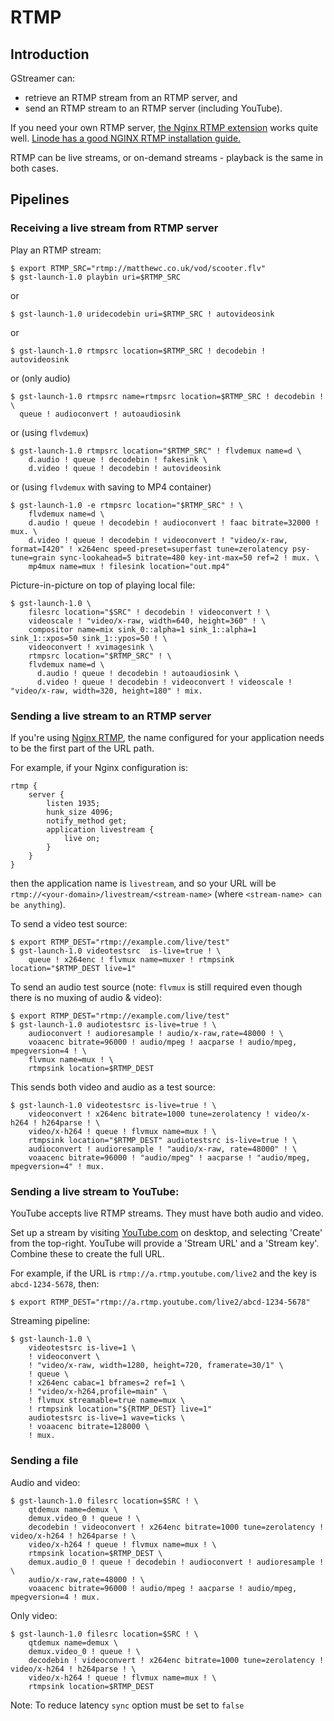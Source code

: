 # RTMP

## Introduction

GStreamer can:
* retrieve an RTMP stream from an RTMP server, and
* send an RTMP stream to an RTMP server (including YouTube).

If you need your own RTMP server, [the Nginx RTMP extension](https://github.com/arut/nginx-rtmp-module) works quite well.
[Linode has a good NGINX RTMP installation guide.](https://www.linode.com/docs/guides/set-up-a-streaming-rtmp-server/)

RTMP can be live streams, or on-demand streams - playback is the same in both cases.

## Pipelines

### Receiving a live stream from RTMP server

Play an RTMP stream:
```shell
$ export RTMP_SRC="rtmp://matthewc.co.uk/vod/scooter.flv"
$ gst-launch-1.0 playbin uri=$RTMP_SRC
```
or
```shell
$ gst-launch-1.0 uridecodebin uri=$RTMP_SRC ! autovideosink
```
or
```shell
$ gst-launch-1.0 rtmpsrc location=$RTMP_SRC ! decodebin ! autovideosink
```
or (only audio)
```shell
$ gst-launch-1.0 rtmpsrc name=rtmpsrc location=$RTMP_SRC ! decodebin ! \
  queue ! audioconvert ! autoaudiosink
```
or (using `flvdemux`)
```shell
$ gst-launch-1.0 rtmpsrc location="$RTMP_SRC" ! flvdemux name=d \
    d.audio ! queue ! decodebin ! fakesink \
    d.video ! queue ! decodebin ! autovideosink
```
or (using `flvdemux` with saving to MP4 container)
```shell
$ gst-launch-1.0 -e rtmpsrc location="$RTMP_SRC" ! \
    flvdemux name=d \
    d.audio ! queue ! decodebin ! audioconvert ! faac bitrate=32000 ! mux. \
    d.video ! queue ! decodebin ! videoconvert ! "video/x-raw, format=I420" ! x264enc speed-preset=superfast tune=zerolatency psy-tune=grain sync-lookahead=5 bitrate=480 key-int-max=50 ref=2 ! mux. \
    mp4mux name=mux ! filesink location="out.mp4"
```

Picture-in-picture on top of playing local file:
```shell
$ gst-launch-1.0 \
    filesrc location="$SRC" ! decodebin ! videoconvert ! \
    videoscale ! "video/x-raw, width=640, height=360" ! \
    compositor name=mix sink_0::alpha=1 sink_1::alpha=1 sink_1::xpos=50 sink_1::ypos=50 ! \
    videoconvert ! xvimagesink \
    rtmpsrc location="$RTMP_SRC" ! \
    flvdemux name=d \
      d.audio ! queue ! decodebin ! autoaudiosink \
      d.video ! queue ! decodebin ! videoconvert ! videoscale ! "video/x-raw, width=320, height=180" ! mix.
```

### Sending a live stream to an RTMP server

If you're using [Nginx RTMP](https://github.com/arut/nginx-rtmp-module),
the name configured for your application needs to be the first part of the URL path.

For example, if your Nginx configuration is:
```text
rtmp {
    server {
        listen 1935;
        hunk_size 4096;
        notify_method get;
        application livestream {
            live on;
        }
    }
}
```
then the application name is `livestream`, and so your URL will be `rtmp://<your-domain>/livestream/<stream-name>`
(where `<stream-name> can be anything`).

To send a video test source:
```shell
$ export RTMP_DEST="rtmp://example.com/live/test"
$ gst-launch-1.0 videotestsrc  is-live=true ! \
    queue ! x264enc ! flvmux name=muxer ! rtmpsink location="$RTMP_DEST live=1"
```

To send an audio test source (note: `flvmux` is still required even though there is no muxing of audio & video):
```shell
$ export RTMP_DEST="rtmp://example.com/live/test"
$ gst-launch-1.0 audiotestsrc is-live=true ! \
    audioconvert ! audioresample ! audio/x-raw,rate=48000 ! \
    voaacenc bitrate=96000 ! audio/mpeg ! aacparse ! audio/mpeg, mpegversion=4 ! \
    flvmux name=mux ! \
    rtmpsink location=$RTMP_DEST
```

This sends both video and audio as a test source:
```shell
$ gst-launch-1.0 videotestsrc is-live=true ! \
    videoconvert ! x264enc bitrate=1000 tune=zerolatency ! video/x-h264 ! h264parse ! \
    video/x-h264 ! queue ! flvmux name=mux ! \
    rtmpsink location="$RTMP_DEST" audiotestsrc is-live=true ! \
    audioconvert ! audioresample ! "audio/x-raw, rate=48000" ! \
    voaacenc bitrate=96000 ! "audio/mpeg" ! aacparse ! "audio/mpeg, mpegversion=4" ! mux.
```

### Sending a live stream to YouTube:

YouTube accepts live RTMP streams. They must have both audio and video.

Set up a stream by visiting [YouTube.com](https://www.youtube.com/) on desktop, and selecting 'Create' from the top-right.
YouTube will provide a 'Stream URL' and a 'Stream key'. Combine these to create the full URL.

For example, if the URL is `rtmp://a.rtmp.youtube.com/live2` and the key is `abcd-1234-5678`, then:
```shell
$ export RTMP_DEST="rtmp://a.rtmp.youtube.com/live2/abcd-1234-5678"
```

Streaming pipeline:
```shell
$ gst-launch-1.0 \
    videotestsrc is-live=1 \
    ! videoconvert \
    ! "video/x-raw, width=1280, height=720, framerate=30/1" \
    ! queue \
    ! x264enc cabac=1 bframes=2 ref=1 \
    ! "video/x-h264,profile=main" \
    ! flvmux streamable=true name=mux \
    ! rtmpsink location="${RTMP_DEST} live=1"
    audiotestsrc is-live=1 wave=ticks \
    ! voaacenc bitrate=128000 \
    ! mux.
```

### Sending a file

Audio and video:
```shell
$ gst-launch-1.0 filesrc location=$SRC ! \
    qtdemux name=demux \
    demux.video_0 ! queue ! \
    decodebin ! videoconvert ! x264enc bitrate=1000 tune=zerolatency ! video/x-h264 ! h264parse ! \
    video/x-h264 ! queue ! flvmux name=mux ! \
    rtmpsink location=$RTMP_DEST \
    demux.audio_0 ! queue ! decodebin ! audioconvert ! audioresample ! \
    audio/x-raw,rate=48000 ! \
    voaacenc bitrate=96000 ! audio/mpeg ! aacparse ! audio/mpeg, mpegversion=4 ! mux.
```

Only video:
```shell
$ gst-launch-1.0 filesrc location=$SRC ! \
    qtdemux name=demux \
    demux.video_0 ! queue ! \
    decodebin ! videoconvert ! x264enc bitrate=1000 tune=zerolatency ! video/x-h264 ! h264parse ! \
    video/x-h264 ! queue ! flvmux name=mux ! \
    rtmpsink location=$RTMP_DEST
```

Note: To reduce latency `sync` option must be set to `false`
